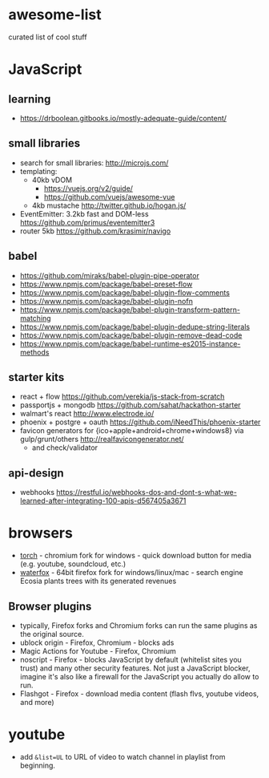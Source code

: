 # awesome-list
curated list of cool stuff

# JavaScript

## learning

- https://drboolean.gitbooks.io/mostly-adequate-guide/content/

## small libraries

- search for small libraries: http://microjs.com/
- templating:
    - 40kb vDOM
        - https://vuejs.org/v2/guide/
        - https://github.com/vuejs/awesome-vue
    - 4kb mustache http://twitter.github.io/hogan.js/
- EventEmitter: 3.2kb fast and DOM-less https://github.com/primus/eventemitter3
- router 5kb https://github.com/krasimir/navigo

## babel

- https://github.com/miraks/babel-plugin-pipe-operator
- https://www.npmjs.com/package/babel-preset-flow
- https://www.npmjs.com/package/babel-plugin-flow-comments
- https://www.npmjs.com/package/babel-plugin-nofn
- https://www.npmjs.com/package/babel-plugin-transform-pattern-matching
- https://www.npmjs.com/package/babel-plugin-dedupe-string-literals
- https://www.npmjs.com/package/babel-plugin-remove-dead-code
- https://www.npmjs.com/package/babel-runtime-es2015-instance-methods

## starter kits

- react + flow https://github.com/verekia/js-stack-from-scratch
- passportjs + mongodb https://github.com/sahat/hackathon-starter
- walmart's react http://www.electrode.io/
- phoenix + postgre + oauth https://github.com/iNeedThis/phoenix-starter
- favicon generators for {ico+apple+android+chrome+windows8} via gulp/grunt/others http://realfavicongenerator.net/
    - and check/validator

## api-design

- webhooks https://restful.io/webhooks-dos-and-dont-s-what-we-learned-after-integrating-100-apis-d567405a3671

# browsers

- [torch](http://torchbrowser.com/) - chromium fork for windows - quick download button for media (e.g. youtube, soundcloud, etc.)
- [waterfox](https://www.waterfoxproject.org/) - 64bit firefox fork for windows/linux/mac - search engine Ecosia plants trees with its generated revenues

## Browser plugins

- typically, Firefox forks and Chromium forks can run the same plugins as the original source.
- ublock origin - Firefox, Chromium - blocks ads
- Magic Actions for Youtube - Firefox, Chromium
- noscript - Firefox - blocks JavaScript by default (whitelist sites you trust) and many other security features. Not just a JavaScript blocker, imagine it's also like a firewall for the JavaScript you actually do allow to run.
- Flashgot - Firefox - download media content (flash flvs, youtube videos, and more)

# youtube

-  add `&list=UL` to URL of video to watch channel in playlist from beginning.
